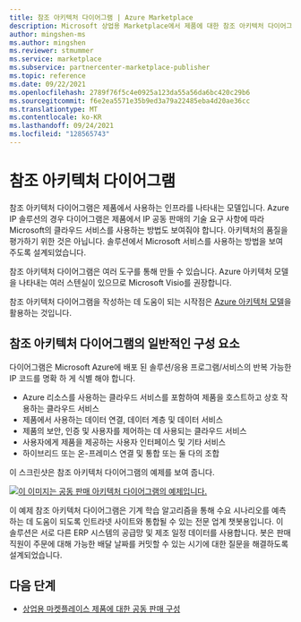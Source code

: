 ```yaml
---
title: 참조 아키텍처 다이어그램 | Azure Marketplace
description: Microsoft 상업용 Marketplace에서 제품에 대한 참조 아키텍처 다이어그램을 만드는 방법입니다.
author: mingshen-ms
ms.author: mingshen
ms.reviewer: stmummer
ms.service: marketplace
ms.subservice: partnercenter-marketplace-publisher
ms.topic: reference
ms.date: 09/22/2021
ms.openlocfilehash: 2789f76f5c4e0925a123da55a56da6bc420c29b6
ms.sourcegitcommit: f6e2ea5571e35b9ed3a79a22485eba4d20ae36cc
ms.translationtype: MT
ms.contentlocale: ko-KR
ms.lasthandoff: 09/24/2021
ms.locfileid: "128565743"
---
```

# <a name="reference-architecture-diagram"></a>참조 아키텍처 다이어그램

참조 아키텍처 다이어그램은 제품에서 사용하는 인프라를 나타내는 모델입니다. Azure IP 솔루션의 경우 다이어그램은 제품에서 IP 공동 판매의 기술 요구 사항에 따라 Microsoft의 클라우드 서비스를 사용하는 방법도 보여줘야 합니다. 아키텍처의 품질을 평가하기 위한 것은 아닙니다. 솔루션에서 Microsoft 서비스를 사용하는 방법을 보여 주도록 설계되었습니다.

참조 아키텍처 다이어그램은 여러 도구를 통해 만들 수 있습니다. Azure 아키텍처 모델을 나타내는 여러 스텐실이 있으므로 Microsoft Visio를 권장합니다.

참조 아키텍처 다이어그램을 작성하는 데 도움이 되는 시작점은 [Azure 아키텍처 모델](/azure/architecture/browse/)을 활용하는 것입니다.

## <a name="typical-components-of-a-reference-architecture-diagram"></a>참조 아키텍처 다이어그램의 일반적인 구성 요소

다이어그램은 Microsoft Azure에 배포 된 솔루션/응용 프로그램/서비스의 반복 가능한 IP 코드를 명확 하 게 식별 해야 합니다.

- Azure 리소스를 사용하는 클라우드 서비스를 포함하여 제품을 호스트하고 상호 작용하는 클라우드 서비스
- 제품에서 사용하는 데이터 연결, 데이터 계층 및 데이터 서비스
- 제품의 보안, 인증 및 사용자를 제어하는 데 사용되는 클라우드 서비스
- 사용자에게 제품을 제공하는 사용자 인터페이스 및 기타 서비스
- 하이브리드 또는 온-프레미스 연결 및 통합 또는 둘 다의 조합

이 스크린샷은 참조 아키텍처 다이어그램의 예제를 보여 줍니다.

[![이 이미지는 공동 판매 아키텍처 다이어그램의 예제입니다.](./media/co-sell/co-sell-arch-diagram.png)](./media/co-sell/co-sell-arch-diagram.png#lightbox)

이 예제 참조 아키텍처 다이어그램은 기계 학습 알고리즘을 통해 수요 시나리오를 예측하는 데 도움이 되도록 인트라넷 사이트와 통합될 수 있는 전문 업계 챗봇용입니다. 이 솔루션은 서로 다른 ERP 시스템의 공급망 및 제조 일정 데이터를 사용합니다. 봇은 판매 직원이 주문에 대해 가능한 배달 날짜를 커밋할 수 있는 시기에 대한 질문을 해결하도록 설계되었습니다.

## <a name="next-steps"></a>다음 단계

- [상업용 마켓플레이스 제품에 대한 공동 판매 구성](./co-sell-configure.md)
